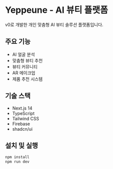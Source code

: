 # Yeppeune - AI 뷰티 플랫폼

v0로 개발한 개인 맞춤형 AI 뷰티 솔루션 플랫폼입니다.

## 주요 기능
- AI 얼굴 분석
- 맞춤형 뷰티 추천
- 뷰티 커뮤니티
- AR 메이크업
- 제품 추천 시스템

## 기술 스택
- Next.js 14
- TypeScript
- Tailwind CSS
- Firebase
- shadcn/ui

## 설치 및 실행
```bash
npm install
npm run dev
